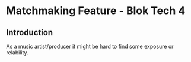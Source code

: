 # Matchmaking Feature - Blok Tech 4

## Introduction 

As a music artist/producer it might be hard to find some exposure or relability. 
